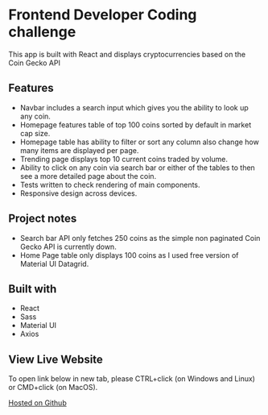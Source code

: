 
# Frontend Developer Coding challenge

 This app is built with React and displays cryptocurrencies based on the Coin Gecko API
 
 ## Features
  * Navbar includes a search input which gives you the ability to look up any coin.
  * Homepage features table of top 100 coins sorted by default in market cap size.
  * Homepage table has ability to filter or sort any column also change how many items are displayed per page. 
  * Trending page displays top 10 current coins traded by volume.
  * Ability to click on any coin via search bar or either of the tables to then see a more detailed page about the coin.
  * Tests written to check rendering of main components.
  * Responsive design across devices.

## Project notes
  * Search bar API only fetches 250 coins as the simple non paginated Coin Gecko API is currently down.
  * Home Page table only displays 100 coins as I used free version of Material UI Datagrid. 

## Built with
 * React
 * Sass
 * Material UI
 * Axios

## View Live Website
To open link below in new tab, please CTRL+click (on Windows and Linux) or CMD+click (on MacOS).

[Hosted on Github](http://michaelhaines01.github.io/rocketbase)

